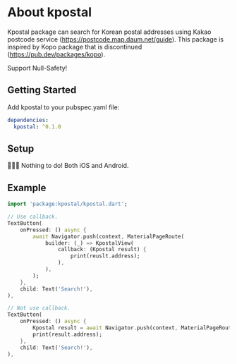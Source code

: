# About kpostal

Kpostal package can search for Korean postal addresses using Kakao postcode service (https://postcode.map.daum.net/guide).
This package is inspired by Kopo package that is discontinued (https://pub.dev/packages/kopo).

Support Null-Safety!

## Getting Started

Add kpostal to your pubspec.yaml file:
```yaml
dependencies:
  kpostal: ^0.1.0
```

## Setup

🧑🏻‍💻 Nothing to do! Both iOS and Android.

## Example

```dart
import 'package:kpostal/kpostal.dart';

// Use callback.
TextButton(
    onPressed: () async {
        await Navigator.push(context, MaterialPageRoute(
            builder: (_) => KpostalView(
                callback: (Kpostal result) {
                    print(reuslt.address);
                ),
            ),
        );
    },
    child: Text('Search!'),
),

// Not use callback.
TextButton(
    onPressed: () async {
        Kpostal result = await Navigator.push(context, MaterialPageRoute(builder: (_) => KpostalView()));
        print(result.address);
    },
    child: Text('Search!'),
),
```